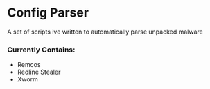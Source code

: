 # Config Parser

A set of scripts ive written to automatically parse unpacked malware

### Currently Contains:
- Remcos
- Redline Stealer
- Xworm